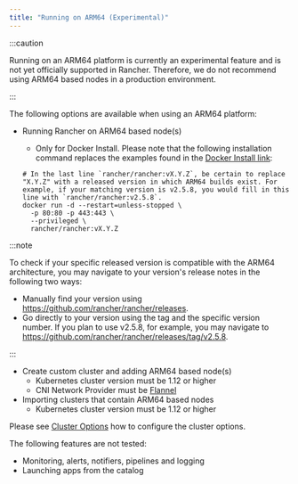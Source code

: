 ```yaml
---
title: "Running on ARM64 (Experimental)"
---
```


<head>
  <link rel="canonical" href="https://ranchermanager.docs.rancher.com/how-to-guides/advanced-user-guides/enable-experimental-features/rancher-on-arm64"/>
</head>

:::caution

Running on an ARM64 platform is currently an experimental feature and is not yet officially supported in Rancher. Therefore, we do not recommend using ARM64 based nodes in a production environment.

:::

The following options are available when using an ARM64 platform:

- Running Rancher on ARM64 based node(s)
  - Only for Docker Install. Please note that the following installation command replaces the examples found in the [Docker Install link](../../../pages-for-subheaders/rancher-on-a-single-node-with-docker.md):

  ```
  # In the last line `rancher/rancher:vX.Y.Z`, be certain to replace "X.Y.Z" with a released version in which ARM64 builds exist. For  example, if your matching version is v2.5.8, you would fill in this line with `rancher/rancher:v2.5.8`.
  docker run -d --restart=unless-stopped \
    -p 80:80 -p 443:443 \
    --privileged \
    rancher/rancher:vX.Y.Z
  ```

:::note

To check if your specific released version is compatible with the ARM64 architecture, you may navigate to your
version's release notes in the following two ways:

- Manually find your version using https://github.com/rancher/rancher/releases.
- Go directly to your version using the tag and the specific version number. If you plan to use v2.5.8, for example, you may navigate to https://github.com/rancher/rancher/releases/tag/v2.5.8.

:::

- Create custom cluster and adding ARM64 based node(s)
  - Kubernetes cluster version must be 1.12 or higher
  - CNI Network Provider must be [Flannel](../../../faq/container-network-interface-providers.md#flannel)
- Importing clusters that contain ARM64 based nodes
  - Kubernetes cluster version must be 1.12 or higher

Please see [Cluster Options](../../../reference-guides/cluster-configuration/rancher-server-configuration/rke1-cluster-configuration.md) how to configure the cluster options.

The following features are not tested:

- Monitoring, alerts, notifiers, pipelines and logging
- Launching apps from the catalog
